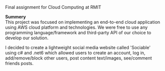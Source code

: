 Final assignment for Cloud Computing at RMIT

**Summery**  
This project was focused on implementing an end-to-end cloud application using AWS cloud platform and technologies. We were free to use any programming language/framework and third-party API of our choice to develop our solution.  

I decided to create a lightweight social media website called 'Sociable' using c# and .net6 which allowed users to create an account, log in, add/remove/block other users, post content text/images, see/comment friends posts.
